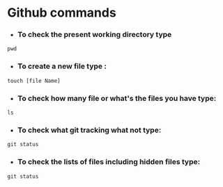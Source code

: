 # Github commands

- ### To check the present working directory type

```
pwd
```

- ### To create a new file type :

```
touch [file Name]
```

- ### To check how many file or what's the files you have type:

```
ls
```
- ### To check what git tracking what not type:

```
git status
```
- ### To check the lists of files including hidden files type:

```
git status
```
